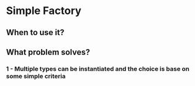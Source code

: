 # Simple Factory

## When to use it?


## What problem solves?

### 1 - Multiple types can be instantiated and the choice is base on some simple criteria

```

```
